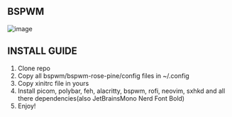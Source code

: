 BSPWM
--------------------------------------------------
![image](https://github.com/user-attachments/assets/35aebcf7-e82d-4cca-9f35-8127e0a72f84)

**INSTALL GUIDE**
--------------------------------------------------
1. Clone repo
2. Copy all bspwm/bspwm-rose-pine/config files in ~/.config
3. Copy xinitrc file in yours
4. Install picom, polybar, feh, alacritty, bspwm, rofi, neovim, sxhkd and all there dependencies(also JetBrainsMono Nerd Font Bold)
5. Enjoy!
